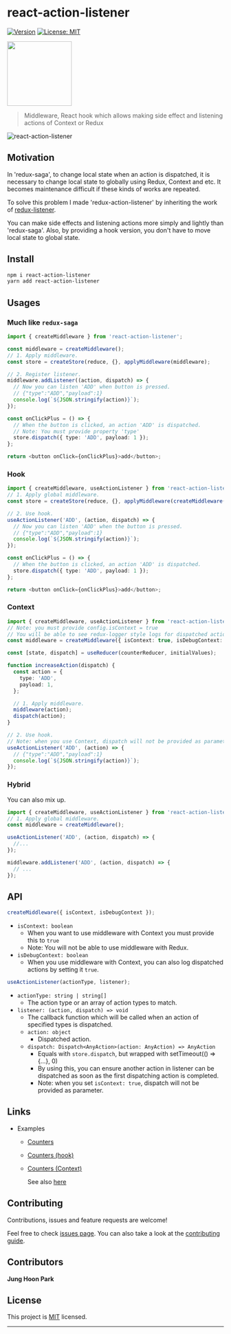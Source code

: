 # react-action-listener

[![Version](https://img.shields.io/npm/v/react-action-listener.svg)](https://www.npmjs.com/package/react-action-listener)
[![License: MIT](https://img.shields.io/github/license/qkreltms/react-action-listener)](https://github.com/qkreltms/react-action-listener/blob/master/LICENSE)

[<img src="https://user-images.githubusercontent.com/25196026/108624179-8cb45400-7486-11eb-9e1e-0a60967ffece.jpg" width="150"/>](Observer_SC2_Head1)

> Middleware, React hook which allows making side effect and listening actions of Context or Redux

![react-action-listener](https://user-images.githubusercontent.com/25196026/123260477-9206d580-d530-11eb-8ac0-741d4260d4b4.gif)

## Motivation

In 'redux-saga', to change local state when an action is dispatched, it is necessary to change local state to globally using Redux, Context and etc. It becomes maintenance difficult if these kinds of works are repeated.

To solve this problem I made 'redux-action-listener' by inheriting the work of [redux-listener](https://github.com/Gaya/redux-listeners).

You can make side effects and listening actions more simply and lightly than 'redux-saga'. Also, by providing a hook version, you don't have to move local state to global state.

## Install

```sh
npm i react-action-listener
yarn add react-action-listener
```

## Usages

### Much like `redux-saga`

```ts
import { createMiddleware } from 'react-action-listener';

const middleware = createMiddleware();
// 1. Apply middleware.
const store = createStore(reduce, {}, applyMiddleware(middleware);

// 2. Register listener.
middleware.addListener((action, dispatch) => {
  // Now you can listen 'ADD' when button is pressed.
  // {"type":"ADD","payload":1}
  console.log(`${JSON.stringify(action)}`);
});

const onClickPlus = () => {
  // When the button is clicked, an action 'ADD' is dispatched.
  // Note: You must provide property 'type'
  store.dispatch({ type: 'ADD', payload: 1 });
};

return <button onClick={onClickPlus}>add</button>;
```

### Hook

```ts
import { createMiddleware, useActionListener } from 'react-action-listener';
// 1. Apply global middleware.
const store = createStore(reduce, {}, applyMiddleware(createMiddleware()));

// 2. Use hook.
useActionListener('ADD', (action, dispatch) => {
  // Now you can listen 'ADD' when the button is pressed.
  // {"type":"ADD","payload":1}
  console.log(`${JSON.stringify(action)}`);
});

const onClickPlus = () => {
  // When the button is clicked, an action 'ADD' is dispatched.
  store.dispatch({ type: 'ADD', payload: 1 });
};

return <button onClick={onClickPlus}>add</button>;
```

### Context

```ts
import { createMiddleware, useActionListener } from 'react-action-listener';
// Note: you must provide config.isContext = true
// You will be able to see redux-logger style logs for dispatched action when you provide isDebugContext = true
const middleware = createMiddleware({ isContext: true, isDebugContext: true });

const [state, dispatch] = useReducer(counterReducer, initialValues);

function increaseAction(dispatch) {
  const action = {
    type: 'ADD',
    payload: 1,
  };

  // 1. Apply middleware.
  middleware(action);
  dispatch(action);
}

// 2. Use hook.
// Note: when you use Context, dispatch will not be provided as parameter.
useActionListener('ADD', (action) => {
  // {"type":"ADD","payload":1}
  console.log(`${JSON.stringify(action)}`);
});
```

### Hybrid

You can also mix up.

```ts
import { createMiddleware, useActionListener } from 'react-action-listener';
// 1. Apply global middleware.
const middleware = createMiddleware();

useActionListener('ADD', (action, dispatch) => {
  //...
});

middleware.addListener('ADD', (action, dispatch) => {
  // ...
});
```

## API

```js
createMiddleware({ isContext, isDebugContext });
```

- `isContext: boolean`
  - When you want to use middleware with Context you must provide this to `true`
  - Note: You will not be able to use middleware with Redux.
- `isDebugContext: boolean`
  - When you use middleware with Context, you can also log dispatched actions by setting it `true`.

```js
useActionListener(actionType, listener);
```

- `actionType: string | string[]`
  - The action type or an array of action types to match.
- `listener: (action, dispatch) => void`
  - The callback function which will be called when an action of specified types is dispatched.
  - `action: object`
    - Dispatched action.
  - `dispatch: Dispatch<AnyAction>(action: AnyAction) => AnyAction`
    - Equals with `store.dispatch`, but wrapped with setTimeout(() => {...}, 0)
    - By using this, you can ensure another action in listener can be dispatched as soon as the first dispatching action is completed.
    - Note: when you set `isContext: true`, dispatch will not be provided as parameter.

## Links

- Examples

  - [Counters](https://codesandbox.io/s/react-action-listener-5we8j?file=/src/reducer.ts)
  - [Counters (hook)](https://codesandbox.io/s/react-action-listener-counter-example-0dti5?file=/src/reducer.ts)
  - [Counters (Context)](https://codesandbox.io/s/react-action-listener-context-s748z?file=/src/Counter.tsx)

    See also [here](./examples)

## Contributing

Contributions, issues and feature requests are welcome!

Feel free to check [issues page](https://github.com/qkreltms/react-action-listener/issues). You can also take a look at the [contributing guide](https://github.com/qkreltms/react-action-listener/blob/master/CONTRIBUTING.md).

## Contributors

**Jung Hoon Park**
<br/>

## License

This project is [MIT](https://github.com/qkreltms/react-action-listener/blob/master/LICENSE) licensed.

---
